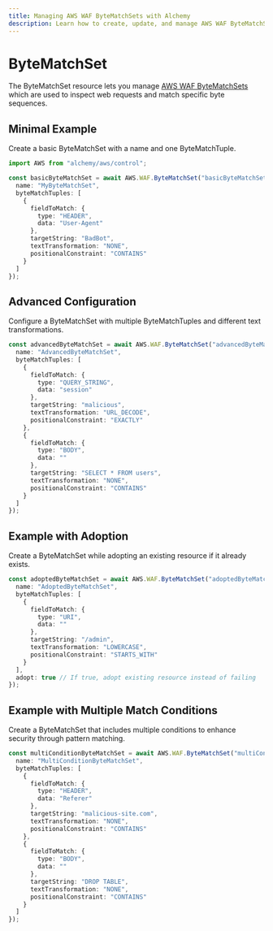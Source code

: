 ```yaml
---
title: Managing AWS WAF ByteMatchSets with Alchemy
description: Learn how to create, update, and manage AWS WAF ByteMatchSets using Alchemy Cloud Control.
---
```


# ByteMatchSet

The ByteMatchSet resource lets you manage [AWS WAF ByteMatchSets](https://docs.aws.amazon.com/waf/latest/userguide/) which are used to inspect web requests and match specific byte sequences.

## Minimal Example

Create a basic ByteMatchSet with a name and one ByteMatchTuple.

```ts
import AWS from "alchemy/aws/control";

const basicByteMatchSet = await AWS.WAF.ByteMatchSet("basicByteMatchSet", {
  name: "MyByteMatchSet",
  byteMatchTuples: [
    {
      fieldToMatch: {
        type: "HEADER",
        data: "User-Agent"
      },
      targetString: "BadBot",
      textTransformation: "NONE",
      positionalConstraint: "CONTAINS"
    }
  ]
});
```

## Advanced Configuration

Configure a ByteMatchSet with multiple ByteMatchTuples and different text transformations.

```ts
const advancedByteMatchSet = await AWS.WAF.ByteMatchSet("advancedByteMatchSet", {
  name: "AdvancedByteMatchSet",
  byteMatchTuples: [
    {
      fieldToMatch: {
        type: "QUERY_STRING",
        data: "session"
      },
      targetString: "malicious",
      textTransformation: "URL_DECODE",
      positionalConstraint: "EXACTLY"
    },
    {
      fieldToMatch: {
        type: "BODY",
        data: ""
      },
      targetString: "SELECT * FROM users",
      textTransformation: "NONE",
      positionalConstraint: "CONTAINS"
    }
  ]
});
```

## Example with Adoption

Create a ByteMatchSet while adopting an existing resource if it already exists.

```ts
const adoptedByteMatchSet = await AWS.WAF.ByteMatchSet("adoptedByteMatchSet", {
  name: "AdoptedByteMatchSet",
  byteMatchTuples: [
    {
      fieldToMatch: {
        type: "URI",
        data: ""
      },
      targetString: "/admin",
      textTransformation: "LOWERCASE",
      positionalConstraint: "STARTS_WITH"
    }
  ],
  adopt: true // If true, adopt existing resource instead of failing
});
```

## Example with Multiple Match Conditions

Create a ByteMatchSet that includes multiple conditions to enhance security through pattern matching.

```ts
const multiConditionByteMatchSet = await AWS.WAF.ByteMatchSet("multiConditionByteMatchSet", {
  name: "MultiConditionByteMatchSet",
  byteMatchTuples: [
    {
      fieldToMatch: {
        type: "HEADER",
        data: "Referer"
      },
      targetString: "malicious-site.com",
      textTransformation: "NONE",
      positionalConstraint: "CONTAINS"
    },
    {
      fieldToMatch: {
        type: "BODY",
        data: ""
      },
      targetString: "DROP TABLE",
      textTransformation: "NONE",
      positionalConstraint: "CONTAINS"
    }
  ]
});
```